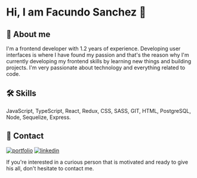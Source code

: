 
# Hi, I am Facundo Sanchez 👋

## 🚀 About me
I'm a frontend developer with 1.2 years of experience.
Developing user interfaces is where I have found my passion and that's the reason why I'm currently developing my frontend skills by learning new things and building projects. 
I'm very passionate about technology and everything related to code.


## 🛠 Skills
JavaScript, TypeScript, React, Redux, CSS, SASS, GIT, HTML, PostgreSQL, Node, Sequelize, Express.


## 🔗 Contact
[![portfolio](https://img.shields.io/badge/my_portfolio-000?style=for-the-badge&logo=ko-fi&logoColor=white)](https://portfolio-sanchezzfacu.vercel.app/)
[![linkedin](https://img.shields.io/badge/linkedin-0A66C2?style=for-the-badge&logo=linkedin&logoColor=white)](https://www.linkedin.com/in/sanchezzfacu/)


If you're interested in a curious person that is motivated and ready to give his all, don't hesitate to contact me.
